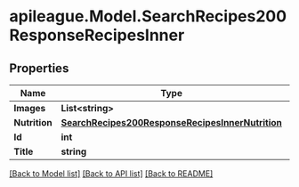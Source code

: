 # apileague.Model.SearchRecipes200ResponseRecipesInner

## Properties

Name | Type | Description | Notes
------------ | ------------- | ------------- | -------------
**Images** | **List&lt;string&gt;** |  | [optional] 
**Nutrition** | [**SearchRecipes200ResponseRecipesInnerNutrition**](SearchRecipes200ResponseRecipesInnerNutrition.md) |  | [optional] 
**Id** | **int** |  | [optional] 
**Title** | **string** |  | [optional] 

[[Back to Model list]](../README.md#documentation-for-models) [[Back to API list]](../README.md#documentation-for-api-endpoints) [[Back to README]](../README.md)

